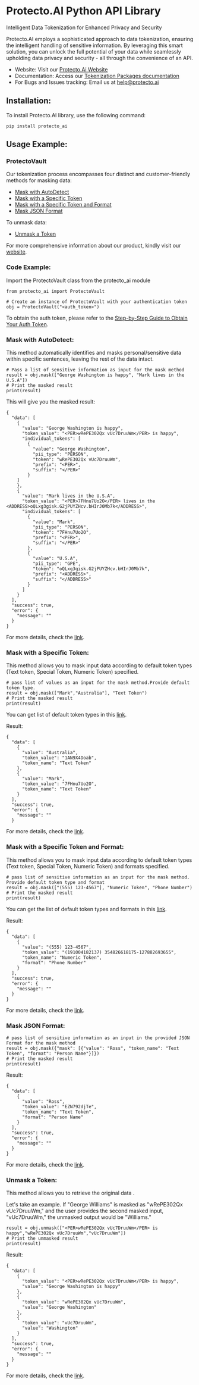 # Protecto.AI Python API Library #

Intelligent Data Tokenization for Enhanced Privacy and Security

Protecto.AI employs a sophisticated approach to data tokenization, ensuring the intelligent handling of sensitive information. By leveraging this smart solution, you can unlock the full potential of your data while seamlessly upholding data privacy and security - all through the convenience of an API. 

* Website: Visit our [Protecto.Ai Website](https://www.protecto.ai/)
* Documentation:  Access our [Tokenization Packages documentation](https://help.protecto.ai/tokenization-packages/)
* For Bugs and Issues tracking:
   Email us at [help@protecto.ai](mailto:help@protecto.ai)

## Installation:

To install Protecto.AI library, use the following command:

```
pip install protecto_ai
```

## Usage Example:

### ProtectoVault

Our tokenization process encompasses four distinct and customer-friendly methods for masking data:

* [Mask with AutoDetect](#mask-with-autodetect)
* [Mask with a Specific Token](#mask-with-a-specific-token)
* [Mask with a Specific Token and Format](#mask-with-a-specific-token-and-format)
* [Mask JSON Format](#mask-json-format)

To unmask data:

* [Unmask a Token](#unmask-a-token)

For more comprehensive information about our product, kindly visit our [website](https://www.protecto.ai/).

### Code Example: 
Import the ProtectoVault class from the protecto_ai module
````
from protecto_ai import ProtectoVault

# Create an instance of ProtectoVault with your authentication token
obj = ProtectoVault("<auth_token>")

````

To obtain the auth token, please refer to the [Step-by-Step Guide to Obtain Your Auth Token](https://help.protecto.ai/tokenization-packages/data-tokenization/step-by-step-guide-to-obtain-your-auth-token).

### Mask with AutoDetect:

This method automatically identifies and masks personal/sensitive data within specific sentences,  leaving the rest of the data intact.

```
# Pass a list of sensitive information as input for the mask method
result = obj.mask(["George Washington is happy", "Mark lives in the U.S.A"])
# Print the masked result
print(result)
```
This will give you the masked result:

```
{ 
  "data": [ 
    { 
      "value": "George Washington is happy", 
      "token_value": "<PER>wRePE302Qx vUc7DruuWm</PER> is happy", 
      "individual_tokens": [ 
        { 
          "value": "George Washington", 
          "pii_type": "PERSON", 
          "token": "wRePE302Qx vUc7DruuWm", 
          "prefix": "<PER>", 
          "suffix": "</PER>" 
        } 
    ] 
    }, 
    { 
      "value": "Mark lives in the U.S.A", 
      "token_value": "<PER>7FHnu7Uo2O</PER> lives in the <ADDRESS>oQLxg3gisk.G2jPUYZHcv.bHIrJ0Mb7k</ADDRESS>", 
      "individual_tokens": [ 
        { 
          "value": "Mark", 
          "pii_type": "PERSON", 
          "token": "7FHnu7Uo2O", 
          "prefix": "<PER>", 
          "suffix": "</PER>" 
        }, 
        { 
          "value": "U.S.A", 
          "pii_type": "GPE", 
          "token": "oQLxg3gisk.G2jPUYZHcv.bHIrJ0Mb7k", 
          "prefix": "<ADDRESS>", 
          "suffix": "</ADDRESS>" 
        } 
      ] 
    } 
  ], 
  "success": true, 
  "error": { 
    "message": "" 
  } 
} 
```

For more details, check the [link](https://help.protecto.ai/tokenization-packages/protecto-tokenization/auto-detect-masking).
### Mask with a Specific Token:

This method allows you to mask input data according to default token types (Text token, Special Token, Numeric Token) specified.

```
# pass list of values as an input for the mask method.Provide default token type.
result = obj.mask(["Mark","Australia"], "Text Token")
# Print the masked result
print(result)
```
You can get list of default token types in this [link](https://help.protecto.ai/tokenization-packages/data-tokenization/supporting-token-and-format-types).

Result:
```
{ 
  "data": [ 
    { 
      "value": "Australia", 
      "token_value": "1AN9X4Doab", 
      "token_name": "Text Token" 
    }, 
    { 
      "value": "Mark", 
      "token_value": "7FHnu7Uo2O", 
      "token_name": "Text Token" 
    } 
  ], 
  "success": true, 
  "error": { 
    "message": "" 
  } 

```
For more details, check the [link](https://help.protecto.ai/tokenization-packages/protecto-tokenization/masking-data-with-default-token-types).

### Mask with a Specific Token and Format:

This method allows you to mask input data according to default token types (Text token, Special Token, Numeric Token) and formats specified.
```
# pass list of sensitive information as an input for the mask method. Provide default token type and format
result = obj.mask(["(555) 123-4567"], "Numeric Token", "Phone Number")
# Print the masked result
print(result)
```
You can get the list of default token types and formats in this [link](https://help.protecto.ai/tokenization-packages/data-tokenization/supporting-token-and-format-types).

Result:
```
{ 
  "data": [ 
    { 
      "value": "(555) 123-4567", 
      "token_value": "(191004182137) 354826618175-127882693655", 
      "token_name": "Numeric Token", 
      "format": "Phone Number" 
    } 
  ], 
  "success": true, 
  "error": { 
    "message": "" 
  } 
} 
```
For more details, check the [link](https://help.protecto.ai/tokenization-packages/protecto-tokenization/masking-data-with-format-and-token-types).

### Mask JSON Format:


```
# pass list of sensitive information as an input in the provided JSON Format for the mask method
result = obj.mask({"mask": [{"value": "Ross", "token_name": "Text Token", "format": "Person Name"}]})
# Print the masked result
print(result)
```
Result:

```
{ 
  "data": [ 
    { 
      "value": "Ross", 
      "token_value": "EZN792djTe", 
      "token_name": "Text Token", 
      "format": "Person Name" 
    } 
  ], 
  "success": true, 
  "error": { 
    "message": "" 
  } 
} 
```
For more details, check the [link](https://help.protecto.ai/tokenization-packages/protecto-tokenization/mask-data-in-json-format).


### Unmask a Token:
This method allows you to retrieve the original data .

Let's take an example. If "George Williams" is masked as "wRePE302Qx vUc7DruuWm," and the user provides the second masked input, "vUc7DruuWm," the unmasked output would be "Williams."


```
result = obj.unmask(["<PER>wRePE302Qx vUc7DruuWm</PER> is happy","wRePE302Qx vUc7DruuWm","vUc7DruuWm"])
# Print the unmasked result
print(result)
```
Result:
```
{
  "data": [
    {
      "token_value": "<PER>wRePE302Qx vUc7DruuWm</PER> is happy",
      "value": "George Washington is happy"
    },
    {
      "token_value": "wRePE302Qx vUc7DruuWm",
      "value": "George Washington"
    },
    {
      "token_value": "vUc7DruuWm",
      "value": "Washington"
    }
  ],
  "success": true,
  "error": {
    "message": ""
  }
}
```
For more details, check the [link](https://help.protecto.ai/tokenization-packages/protecto-tokenization/unmasking-the-token).
